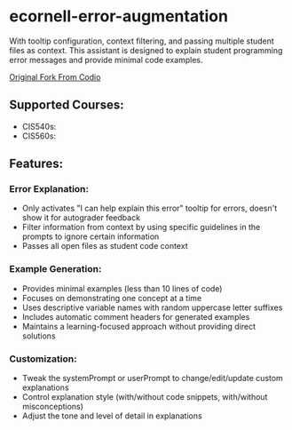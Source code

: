 # ecornell-error-augmentation
With tooltip configuration, context filtering, and passing multiple student files as context.
This assistant is designed to explain student programming error messages and provide minimal code examples.
<br />

<a href="https://github.com/codio-extensions/custom-assistant-example-error-augmentation" target="_blank">Original Fork From Codio</a>

## Supported Courses:
- CIS540s: 
- CIS560s: 

## Features:

### Error Explanation:
- Only activates "I can help explain this error" tooltip for errors, doesn't show it for autograder feedback
- Filter information from context by using specific guidelines in the prompts to ignore certain information
- Passes all open files as student code context

### Example Generation:
- Provides minimal examples (less than 10 lines of code)
- Focuses on demonstrating one concept at a time
- Uses descriptive variable names with random uppercase letter suffixes
- Includes automatic comment headers for generated examples
- Maintains a learning-focused approach without providing direct solutions

### Customization:
- Tweak the systemPrompt or userPrompt to change/edit/update custom explanations
- Control explanation style (with/without code snippets, with/without misconceptions)
- Adjust the tone and level of detail in explanations
